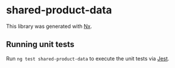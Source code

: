 # shared-product-data

This library was generated with [Nx](https://nx.dev).

## Running unit tests

Run `ng test shared-product-data` to execute the unit tests via [Jest](https://jestjs.io).
